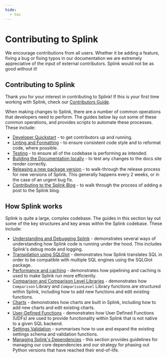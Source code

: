 ```yaml
---
hide:
  - toc
---
```


# Contributing to Splink

We encourage contributions from all users. Whether it be adding a feature, fixing a bug or fixing typos in our documentation we are extremely appreciative of the input of external contributors. Splink would not be as good without it!

## Contributing to Splink

Thank you for your interest in contributing to Splink! If this is your first time working with Splink, check our [Contributors Guide](./CONTRIBUTING.md).

When making changes to Splink, there are a number of common operations that developers need to perform. The guides below lay out some of these common operations, and provides scripts to automate these processes. These include:

* [Developer Quickstart](./changing_splink/development_quickstart.md) - to get contributors up and running.
* [Linting and Formatting](./changing_splink/lint_and_format.md) - to ensure consistent code style and to reformat code, where possible.
* [Testing](./changing_splink/testing.md) - to ensure all of the codebase is performing as intended.
* [Building the Documentation locally](./changing_splink/contributing_to_docs.md) - to test any changes to the docs site render correctly.
* [Releasing a new package version](./changing_splink/releases.md) - to walk-through the release process for new versions of Splink. This generally happens every 2 weeks, or in the case of an urgent bug fix.
* [Contributing to the Splink Blog](./changing_splink/blog_posts.md) - to walk through the process of adding a post to the Splink blog.

## How Splink works

Splink is quite a large, complex codebase. The guides in this section lay out some of the key structures and key areas within the Splink codebase. These include:

* [Understanding and Debugging Splink](./debug_modes.md) - demonstrates several ways of understanding how Splink code is running under the hood. This includes Splink's debug mode and logging.
* [Transpilation using SQLGlot](./transpilation.md) - demonstrates how Splink translates SQL in order to be compatible with multiple SQL engines using the SQLGlot package.
* [Performance and caching](./caching.md) - demonstrates how pipelining and caching is used to make Splink run more efficiently.
* [Comparison and Comparison Level Libraries](./comparisons/new_library_comparisons_and_levels.md) - demonstrates how `Comparison` Library and `ComparisonLevel` Library functions are structured within Splink, including how to add new functions and edit existing functions.
* [Charts](./charts/understanding_and_editing_charts.md) - demonstrates how charts are built in Splink, including how to add new charts and edit existing charts.
* [User-Defined Functions](./udfs.md) - demonstrates how User Defined Functions (UDFs) are used to provide functionality within Splink that is not native to a given SQL backend.
* [Settings Validation](./settings_validation/settings_validation_overview.md) - summarises how to use and expand the existing settings schema and validation functions.
* [Managing Splink's Dependencies](./dependency_compatibility_policy.md) - this section provides guidelines for managing our core dependencies and our strategy for phasing out Python versions that have reached their end-of-life.